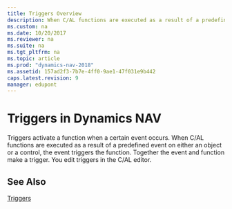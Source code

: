```yaml
---
title: Triggers Overview
description: When C/AL functions are executed as a result of a predefined event on either an object or a control, the event triggers the function in Dynamics NAV.
ms.custom: na
ms.date: 10/20/2017
ms.reviewer: na
ms.suite: na
ms.tgt_pltfrm: na
ms.topic: article
ms.prod: "dynamics-nav-2018"
ms.assetid: 157ad2f3-7b7e-4ff0-9ae1-47f031e9b442
caps.latest.revision: 9
manager: edupont
---
```

# Triggers in Dynamics NAV
Triggers activate a function when a certain event occurs. When C/AL functions are executed as a result of a predefined event on either an object or a control, the event triggers the function. Together the event and function make a trigger. You edit triggers in the C/AL editor.  
  
## See Also  
 [Triggers](Triggers.md)